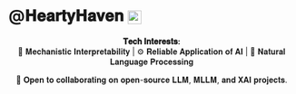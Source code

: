 # @𝐇𝐞𝐚𝐫𝐭𝐲𝐇𝐚𝐯𝐞𝐧  <img src="https://media.licdn.com/dms/image/v2/D4D0BAQEkOYc1qQ9Dmg/company-logo_200_200/B4DZT_WFWvHkAI-/0/1739450767190/mbzuai_logo?e=1749081600&v=beta&t=xYnP9Vl8dfcALv8pPc-5TwCfnH1Z0XfznzapRvfANGA" alt="MBZUAI Logo" width="24" height="24" style="vertical-align:middle;"> 

<div align="center">
  
**𝐓𝐞𝐜𝐡 𝐈𝐧𝐭𝐞𝐫𝐞𝐬𝐭𝐬:**  
🧠 𝐌𝐞𝐜𝐡𝐚𝐧𝐢𝐬𝐭𝐢𝐜 𝐈𝐧𝐭𝐞𝐫𝐩𝐫𝐞𝐭𝐚𝐛𝐢𝐥𝐢𝐭𝐲 | ⚙️ 𝐑𝐞𝐥𝐢𝐚𝐛𝐥𝐞 𝐀𝐩𝐩𝐥𝐢𝐜𝐚𝐭𝐢𝐨𝐧 𝐨𝐟 𝐀𝐈 | 💬 𝐍𝐚𝐭𝐮𝐫𝐚𝐥 𝐋𝐚𝐧𝐠𝐮𝐚𝐠𝐞 𝐏𝐫𝐨𝐜𝐞𝐬𝐬𝐢𝐧𝐠  

💞 𝐎𝐩𝐞𝐧 𝐭𝐨 𝐜𝐨𝐥𝐥𝐚𝐛𝐨𝐫𝐚𝐭𝐢𝐧𝐠 𝐨𝐧 𝐨𝐩𝐞𝐧-𝐬𝐨𝐮𝐫𝐜𝐞 𝐋𝐋𝐌, 𝐌𝐋𝐋𝐌, 𝐚𝐧𝐝 𝐗𝐀𝐈 𝐩𝐫𝐨𝐣𝐞𝐜𝐭𝐬.

</div>
